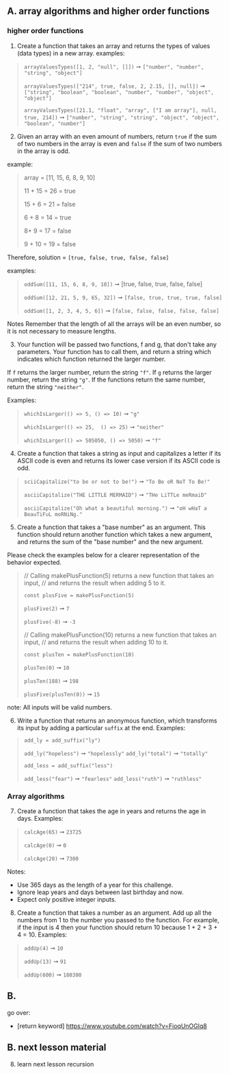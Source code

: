 ## A. array algorithms and higher order functions
### higher order functions
1. Create a function that takes an array and returns the types of values (data types) in a new array.
  examples:
> `arrayValuesTypes([1, 2, "null", []])`
> ➞ `["number", "number", "string", "object"]`
> 
> `arrayValuesTypes(["214", true, false, 2, 2.15, [], null])`
> ➞ `["string", "boolean", "boolean", "number", "number", "object", "object"]`
> 
> `arrayValuesTypes([21.1, "float", "array", ["I am array"], null, true, 214])`
> ➞ `["number", "string", "string", "object", "object", "boolean", "number"]`



2. Given an array with an even amount of numbers, return `true` if the sum of two numbers in the array is even and `false` if the sum of two numbers in the array is odd.

example: 
> array = [11, 15, 6, 8, 9, 10]
> 
> 11 + 15 = 26 = true
> 
> 15 + 6 = 21 = false
> 
> 6 + 8 = 14 = true
> 
> 8+ 9 = 17 = false
> 
> 9 + 10 = 19 = false

Therefore, solution = `[true, false, true, false, false]`

examples: 
> `oddSum([11, 15, 6, 8, 9, 10])` ➞ [true, false, true, false, false]
> 
> `oddSum([12, 21, 5, 9, 65, 32])` ➞ `[false, true, true, true, false]`
> 
> `oddSum([1, 2, 3, 4, 5, 6])` ➞ `[false, false, false, false, false]`

Notes
Remember that the length of all the arrays will be an even number, so it is not necessary to measure lengths.


   
3. Your function will be passed two functions, f and g, that don't take any parameters. Your function has to call them, and return a string which indicates which function returned the larger number.

If `f` returns the larger number, return the string `"f"`.
If `g` returns the larger number, return the string `"g"`.
If the functions return the same number, return the string `"neither"`.

Examples:
> `whichIsLarger(() => 5, () => 10)` ➞ `"g"`
> 
> `whichIsLarger(() => 25,  () => 25)` ➞ `"neither"`
> 
> `whichIsLarger(() => 505050, () => 5050)` ➞ `"f"`


4. Create a function that takes a string as input and capitalizes a letter if its ASCII code is even and returns its lower case version if its ASCII code is odd.

> `sciiCapitalize("to be or not to be!")` ➞ `"To Be oR NoT To Be!"`
> 
> `asciiCapitalize("THE LITTLE MERMAID")` ➞ `"THe LiTTLe meRmaiD"`
> 
> `asciiCapitalize("Oh what a beautiful morning.")` ➞ `"oH wHaT a BeauTiFuL moRNiNg."`


5. Create a function that takes a "base number" as an argument. This function should return another function which takes a new argument, and returns the sum of the "base number" and the new argument.

Please check the examples below for a clearer representation of the behavior expected.

> // Calling makePlusFunction(5) returns a new function that takes an input,
> // and returns the result when adding 5 to it.
> 
> `const plusFive = makePlusFunction(5)`
> 
> `plusFive(2)` ➞ `7`
> 
> `plusFive(-8)` ➞ `-3`
> 
> // Calling makePlusFunction(10) returns a new function that takes an input,
> // and returns the result when adding 10 to it.
> 
> `const plusTen = makePlusFunction(10)`
> 
> `plusTen(0)` ➞ `10`
> 
> `plusTen(188)` ➞ `198`
> 
> `plusFive(plusTen(0))` ➞ `15`

note: All inputs will be valid numbers.

6. Write a function that returns an anonymous function, which transforms its input by adding a particular `suffix` at the end.
Examples:
> `add_ly = add_suffix("ly")`
> 
> `add_ly("hopeless")` ➞ `"hopelessly"`
> `add_ly("total")` ➞ `"totally"`
> 
> `add_less = add_suffix("less")`
> 
> `add_less("fear")` ➞ `"fearless"`
> `add_less("ruth")` ➞ `"ruthless"`

### Array algorithms

7. Create a function that takes the age in years and returns the age in days.
Examples:
> `calcAge(65)` ➞ `23725`
> 
> `calcAge(0)` ➞ `0`
> 
> `calcAge(20)` ➞ `7300`
> 
Notes:
- Use 365 days as the length of a year for this challenge.
- Ignore leap years and days between last birthday and now.
- Expect only positive integer inputs.

8. Create a function that takes a number as an argument. Add up all the numbers from 1 to the number you passed to the function. For example, if the input is 4 then your function should return 10 because 1 + 2 + 3 + 4 = 10.
Examples:

> `addUp(4)` ➞ `10`
> 
> `addUp(13)` ➞ `91`
> 
> `addUp(600)` ➞ `180300`

## B. 
go over:
- [return keyword] https://www.youtube.com/watch?v=FioqUnOGlq8
## B. next lesson material

8. learn next lesson recursion